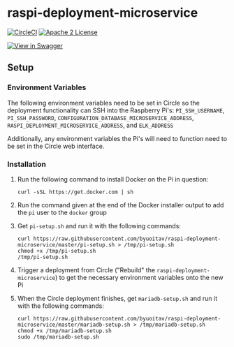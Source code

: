 # raspi-deployment-microservice
[![CircleCI](https://img.shields.io/circleci/project/byuoitav/raspi-deployment-microservice.svg)](https://circleci.com/gh/byuoitav/raspi-deployment-microservice) [![Apache 2 License](https://img.shields.io/hexpm/l/plug.svg)](https://raw.githubusercontent.com/byuoitav/raspi-deployment-microservice/master/LICENSE)

[![View in Swagger](http://jessemillar.github.io/view-in-swagger-button/button.svg)](http://byuoitav.github.io/swagger-ui/?url=https://raw.githubusercontent.com/byuoitav/raspi-deployment-microservice/master/swagger.json)

## Setup
### Environment Variables
The following environment variables need to be set in Circle so the deployment functionality can SSH into the Raspberry Pi's: `PI_SSH_USERNAME`, `PI_SSH_PASSWORD`, `CONFIGURATION_DATABASE_MICROSERVICE_ADDRESS`, `RASPI_DEPLOYMENT_MICROSERVICE_ADDRESS`, and `ELK_ADDRESS`

Additionally, any environment variables the Pi's will need to function need to be set in the Circle web interface.

### Installation
1. Run the following command to install Docker on the Pi in question:

	```
	curl -sSL https://get.docker.com | sh
	```

1. Run the command given at the end of the Docker installer output to add the `pi` user to the `docker` group
1. Get `pi-setup.sh` and run it with the following commands:

	```
	curl https://raw.githubusercontent.com/byuoitav/raspi-deployment-microservice/master/pi-setup.sh > /tmp/pi-setup.sh
	chmod +x /tmp/pi-setup.sh
	/tmp/pi-setup.sh
	```

1. Trigger a deployment from Circle ("Rebuild" the `raspi-deployment-microservice`) to get the necessary environment variables onto the new Pi
1. When the Circle deployment finishes, get `mariadb-setup.sh` and run it with the following commands:

	```
	curl https://raw.githubusercontent.com/byuoitav/raspi-deployment-microservice/master/mariadb-setup.sh > /tmp/mariadb-setup.sh
	chmod +x /tmp/mariadb-setup.sh
	sudo /tmp/mariadb-setup.sh
	```

